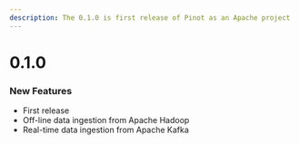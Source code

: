 ```yaml
---
description: The 0.1.0 is first release of Pinot as an Apache project
---
```


# 0.1.0

### New Features

* First release
* Off-line data ingestion from Apache Hadoop
* Real-time data ingestion from Apache Kafka

